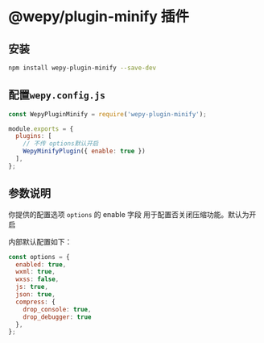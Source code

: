 # @wepy/plugin-minify 插件

## 安装
```bash
npm install wepy-plugin-minify --save-dev
```

## 配置`wepy.config.js`

```javascript
const WepyPluginMinify = require('wepy-plugin-minify');

module.exports = {
  plugins: [
    // 不传 options默认开启
    WepyMinifyPlugin({ enable: true })
  ],
};
```

## 参数说明

你提供的配置选项 ```options``` 的 enable 字段 用于配置否关闭压缩功能。默认为开启

内部默认配置如下：
```javascript
const options = {
  enabled: true,
  wxml: true,
  wxss: false,
  js: true,
  json: true,
  compress: {
    drop_console: true,
    drop_debugger: true
  },
};
```
